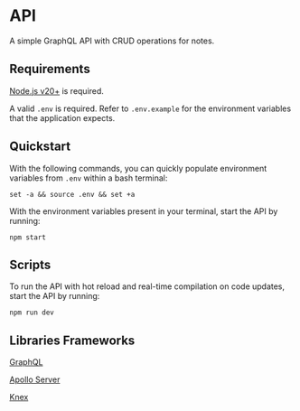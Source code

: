 # API

A simple GraphQL API with CRUD operations for notes.

## Requirements
[Node.js v20+](https://nodejs.org/en/) is required. 

A valid `.env` is required. Refer to `.env.example` for the environment variables that the application expects.

## Quickstart

With the following commands, you can quickly populate environment variables from `.env` within a bash terminal:

```
set -a && source .env && set +a
```

With the environment variables present in your terminal, start the API by running:

`npm start`

## Scripts

To run the API with hot reload and real-time compilation on code updates, start the API by running:

`npm run dev`

## Libraries Frameworks 

[GraphQL](https://graphql.org/)

[Apollo Server](https://www.apollographql.com/docs/apollo-server/)

[Knex](https://knexjs.org/)
